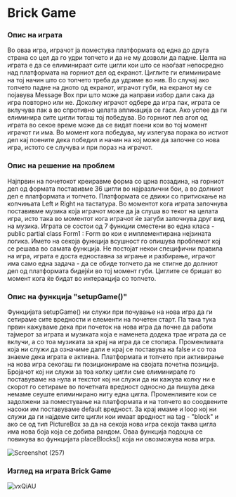  # Brick Game
                                                                      
  ### Опис на играта
  
  Во оваа игра, играчот ја поместува платформата од една до друга страна со цел да го удри топчето и да не му дозволи да падне. Целта на играта е да се елиминираат сите цигли кои што се наоѓаат непосредно над платформата на горниот дел од екранот. Циглите ги елиминираме на тој начин што со топчето треба да удриме во нив. Во случај ако топчето падне на дното од екранот, играчот губи, на екранот му се појавува Message Box при што може да направи избор дали сака да игра повторно или не. Доколку играчот одбере да игра пак, играта се вклучува пак а во спротивно целата апликација се гаси. Ако успее да ги елиминира сите цигли тогаш тој победува. Во горниот лев агол од играта во секое време може да се видат поени кои во тој момент играчот ги има. Во момент кога победува, му излегува порака во истиот дел кај поените дека победил и начин на кој може да започне со нова игра, истото се случува и при пораз на играчот. 
  
 ### Опис на решение на проблем
  
   Најпрвин на почетокот креиравме форма со црна позадина, на горниот дел од формата поставивме 36 цигли во најразлични бои, а во долниот дел е платформата и топчето. Платформата се движи со притискање на копчињата Left и Right на тастатура. Во моментот кога играта започнува поставивме музика која играчот може да ја слуша во текот на целата игра, исто така во моментот кога играчот ќе загуби започнува друг вид на музика. Играта се состои од 7 функции сместени во една класа - public partial class Form1 : Form во кои е имплементирана нејзината логика. Името на секоја функција всушност го опишува проблемот кој се решава во самата функција. Не постојат некои специфични правила на игра, играта е доста едноставна за играње и разбирање, играчот има само една задача - да се обиде топчето да не стигне до долниот дел од платформата бидејќи во тој момент губи. Циглите се бришат во момент кога ќе бидат во интеракција со топчето.
   
   
 ### Опис на функција "setupGame()"
   
  Функцијата setupGame() ни служи при почување на нова игра да ги сетираме сите вредности и елементи на почетен старт. Па така тука првин кажуваме дека при почеток на нова игра да почне да работи тајмерот за играта и музиката која е наменета додека трае играта да се вклучи, а со тоа музиката за крај на игра да се стопира. Променливата која ни служи да означиме дали е крај се поставува на false и со тоа знаеме дека играта е активна. Платформата и топчето при активирање на нова игра секогаш ги позиционираме на својата почетна позиција. Бројачот кој ни служи за тоа колку цигли сме елиминирале го поставуваме на нула и текстот кој ни служи да ни кажува колку ни е скорот го сетираме во почетната вредност односно да пишува дека немаме сеуште елиминирано ниту една цигла. Променливите кои се задолжени за поместување на платформата и на топчето во соодвените насоки им поставуваме default вредност. За крај имаме и loop кој ни служи да ги најдеме сите цигли кои имаат вредност на tag - "block" и ако се од тип PictureBox за да на секоја нова игра секоја таква цигла има нова боја која се добива рандом. Оваа функција подоцна се повикува во функцијата placeBlocks() која ни овозможува нова игра.
  
  ![Screenshot (257)](https://user-images.githubusercontent.com/80158055/173099468-3ab11937-a423-4449-b13e-a5b49c4d18d8.png)
  
  
### Изглед на играта Brick Game

![vxQiAU](https://user-images.githubusercontent.com/80158055/173247240-1e0a8f3a-f917-4337-a10a-791135e6ec4d.gif)
